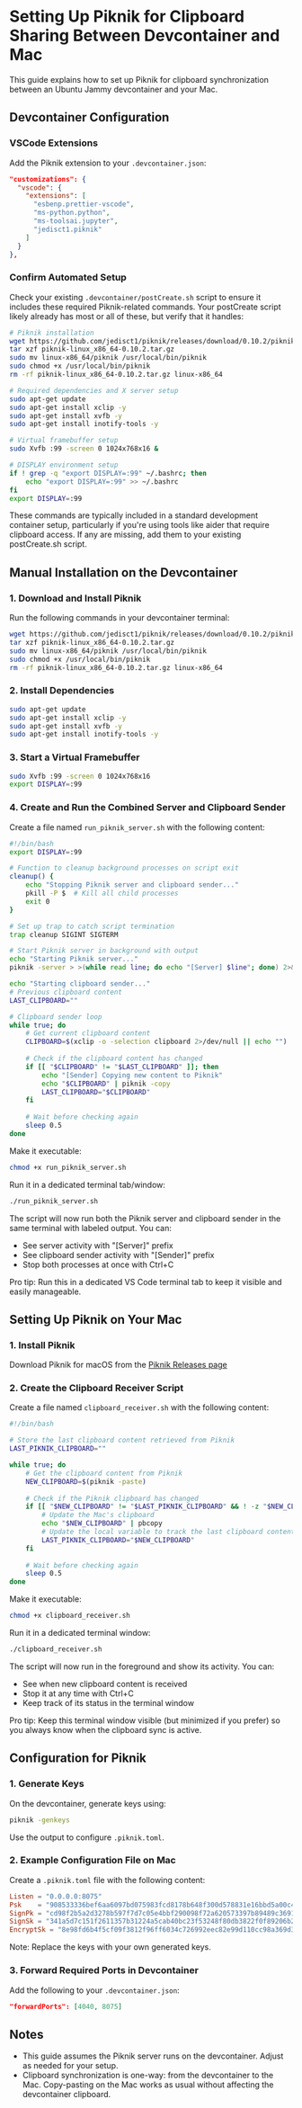 # Setting Up Piknik for Clipboard Sharing Between Devcontainer and Mac

This guide explains how to set up Piknik for clipboard synchronization between an Ubuntu Jammy devcontainer and your Mac.

## Devcontainer Configuration

### VSCode Extensions

Add the Piknik extension to your `.devcontainer.json`:

```json
"customizations": {
  "vscode": {
    "extensions": [
      "esbenp.prettier-vscode",
      "ms-python.python",
      "ms-toolsai.jupyter",
      "jedisct1.piknik"
    ]
  }
},
```

### Confirm Automated Setup

Check your existing `.devcontainer/postCreate.sh` script to ensure it includes these required Piknik-related commands. Your postCreate script likely already has most or all of these, but verify that it handles:

```bash
# Piknik installation
wget https://github.com/jedisct1/piknik/releases/download/0.10.2/piknik-linux_x86_64-0.10.2.tar.gz
tar xzf piknik-linux_x86_64-0.10.2.tar.gz
sudo mv linux-x86_64/piknik /usr/local/bin/piknik
sudo chmod +x /usr/local/bin/piknik
rm -rf piknik-linux_x86_64-0.10.2.tar.gz linux-x86_64

# Required dependencies and X server setup
sudo apt-get update
sudo apt-get install xclip -y
sudo apt-get install xvfb -y
sudo apt-get install inotify-tools -y

# Virtual framebuffer setup
sudo Xvfb :99 -screen 0 1024x768x16 &

# DISPLAY environment setup
if ! grep -q "export DISPLAY=:99" ~/.bashrc; then
    echo "export DISPLAY=:99" >> ~/.bashrc
fi
export DISPLAY=:99
```

These commands are typically included in a standard development container setup, particularly if you're using tools like aider that require clipboard access. If any are missing, add them to your existing postCreate.sh script.

## Manual Installation on the Devcontainer

### 1. Download and Install Piknik

Run the following commands in your devcontainer terminal:

```bash
wget https://github.com/jedisct1/piknik/releases/download/0.10.2/piknik-linux_x86_64-0.10.2.tar.gz
tar xzf piknik-linux_x86_64-0.10.2.tar.gz
sudo mv linux-x86_64/piknik /usr/local/bin/piknik
sudo chmod +x /usr/local/bin/piknik
rm -rf piknik-linux_x86_64-0.10.2.tar.gz linux-x86_64
```

### 2. Install Dependencies

```bash
sudo apt-get update
sudo apt-get install xclip -y
sudo apt-get install xvfb -y
sudo apt-get install inotify-tools -y
```

### 3. Start a Virtual Framebuffer

```bash
sudo Xvfb :99 -screen 0 1024x768x16
export DISPLAY=:99
```

### 4. Create and Run the Combined Server and Clipboard Sender

Create a file named `run_piknik_server.sh` with the following content:

```bash
#!/bin/bash
export DISPLAY=:99

# Function to cleanup background processes on script exit
cleanup() {
    echo "Stopping Piknik server and clipboard sender..."
    pkill -P $  # Kill all child processes
    exit 0
}

# Set up trap to catch script termination
trap cleanup SIGINT SIGTERM

# Start Piknik server in background with output
echo "Starting Piknik server..."
piknik -server > >(while read line; do echo "[Server] $line"; done) 2>&1 &

echo "Starting clipboard sender..."
# Previous clipboard content
LAST_CLIPBOARD=""

# Clipboard sender loop
while true; do
    # Get current clipboard content
    CLIPBOARD=$(xclip -o -selection clipboard 2>/dev/null || echo "")
    
    # Check if the clipboard content has changed
    if [[ "$CLIPBOARD" != "$LAST_CLIPBOARD" ]]; then
        echo "[Sender] Copying new content to Piknik"
        echo "$CLIPBOARD" | piknik -copy
        LAST_CLIPBOARD="$CLIPBOARD"
    fi
    
    # Wait before checking again
    sleep 0.5
done
```

Make it executable:

```bash
chmod +x run_piknik_server.sh
```

Run it in a dedicated terminal tab/window:

```bash
./run_piknik_server.sh
```

The script will now run both the Piknik server and clipboard sender in the same terminal with labeled output. You can:
- See server activity with "[Server]" prefix
- See clipboard sender activity with "[Sender]" prefix
- Stop both processes at once with Ctrl+C

Pro tip: Run this in a dedicated VS Code terminal tab to keep it visible and easily manageable.

## Setting Up Piknik on Your Mac

### 1. Install Piknik

Download Piknik for macOS from the [Piknik Releases page](https://github.com/jedisct1/piknik/releases/latest)

### 2. Create the Clipboard Receiver Script

Create a file named `clipboard_receiver.sh` with the following content:

```bash
#!/bin/bash

# Store the last clipboard content retrieved from Piknik
LAST_PIKNIK_CLIPBOARD=""

while true; do
    # Get the clipboard content from Piknik
    NEW_CLIPBOARD=$(piknik -paste)
    
    # Check if the Piknik clipboard has changed
    if [[ "$NEW_CLIPBOARD" != "$LAST_PIKNIK_CLIPBOARD" && ! -z "$NEW_CLIPBOARD" ]]; then
        # Update the Mac's clipboard
        echo "$NEW_CLIPBOARD" | pbcopy
        # Update the local variable to track the last clipboard content
        LAST_PIKNIK_CLIPBOARD="$NEW_CLIPBOARD"
    fi
    
    # Wait before checking again
    sleep 0.5
done
```

Make it executable:

```bash
chmod +x clipboard_receiver.sh
```

Run it in a dedicated terminal window:

```bash
./clipboard_receiver.sh
```

The script will now run in the foreground and show its activity. You can:
- See when new clipboard content is received
- Stop it at any time with Ctrl+C
- Keep track of its status in the terminal window

Pro tip: Keep this terminal window visible (but minimized if you prefer) so you always know when the clipboard sync is active.

## Configuration for Piknik

### 1. Generate Keys

On the devcontainer, generate keys using:

```bash
piknik -genkeys
```

Use the output to configure `.piknik.toml`.

### 2. Example Configuration File on Mac

Create a `.piknik.toml` file with the following content:

```toml
Listen = "0.0.0.0:8075"
Psk    = "908533336bef6aa6097bd075983fcd8178b648f300d578831e16bbd5a00c4b97"
SignPk = "cd98f2b5a2d3278b597f7d7c05e4bbf290098f72a620573397b89489c36915b6"
SignSk = "341a5d7c151f2611357b31224a5cab40bc23f53248f80db3822f0f89206b2f30"
EncryptSk = "8e98fd6b4f5cf09f3812f96ff6034c726992eec82e99d110cc98a369d333e91c"
```

Note: Replace the keys with your own generated keys.

### 3. Forward Required Ports in Devcontainer

Add the following to your `.devcontainer.json`:

```json
"forwardPorts": [4040, 8075]
```

## Notes

- This guide assumes the Piknik server runs on the devcontainer. Adjust as needed for your setup.
- Clipboard synchronization is one-way: from the devcontainer to the Mac. Copy-pasting on the Mac works as usual without affecting the devcontainer clipboard.